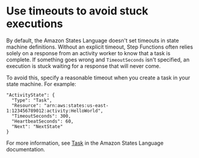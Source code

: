 # Use timeouts to avoid stuck executions<a name="sfn-stuck-execution"></a>

By default, the Amazon States Language doesn't set timeouts in state machine definitions\. Without an explicit timeout, Step Functions often relies solely on a response from an activity worker to know that a task is complete\. If something goes wrong and `TimeoutSeconds` isn't specified, an execution is stuck waiting for a response that will never come\.

To avoid this, specify a reasonable timeout when you create a task in your state machine\. For example: 

```
"ActivityState": {
  "Type": "Task",
  "Resource": "arn:aws:states:us-east-1:123456789012:activity:HelloWorld",
  "TimeoutSeconds": 300,
  "HeartbeatSeconds": 60,
  "Next": "NextState"
}
```

For more information, see [Task](amazon-states-language-task-state.md) in the Amazon States Language documentation\.